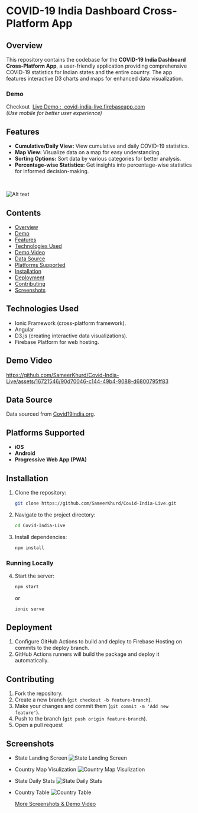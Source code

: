 # COVID-19 India Dashboard Cross-Platform App

## Overview

This repository contains the codebase for the **COVID-19 India Dashboard Cross-Platform App**, a user-friendly application providing comprehensive COVID-19 statistics for Indian states and the entire country. The app features interactive D3 charts and maps for enhanced data visualization.
<br />

### Demo

Checkout&nbsp; [Live Demo : &nbsp;covid-india-live.firebaseapp.com ](https://covid-india-live.firebaseapp.com/)
<br /> *(Use mobile for better user experience)*

## Features

- **Cumulative/Daily View:** View cumulative and daily COVID-19 statistics.
- **Map View:** Visualize data on a map for easy understanding.
- **Sorting Options:** Sort data by various categories for better analysis.
- **Percentage-wise Statistics:** Get insights into percentage-wise statistics for informed decision-making.

<br />

![Alt text](cil_ln_img.png)



## Contents

- [Overview](#overview)
- [Demo](#demo)
- [Features](#features)
- [Technologies Used](#technologies-used)
- [Demo Video](#demo-video)
- [Data Source](#data-source)
- [Platforms Supported](#platforms-supported)
- [Installation](#installation)
- [Deployment](#deployment)
- [Contributing](#contributing)
- [Screenshots](#screenshots)



## Technologies Used

- Ionic Framework (cross-platform framework).
- Angular 
- D3.js (creating interactive data visualizations).
- Firebase Platform for web hosting.



## Demo Video


https://github.com/SameerKhurd/Covid-India-Live/assets/16721546/90d70046-c144-49b4-9088-d6800795ff83



## Data Source

Data sourced from [Covid19india.org](https://www.covid19india.org/).

## Platforms Supported

- **iOS**
- **Android**
- **Progressive Web App (PWA)**

## Installation

1. Clone the repository:
   ```sh
   git clone https://github.com/SameerKhurd/Covid-India-Live.git
   ```
2. Navigate to the project directory:
   ```sh
   cd Covid-India-Live
   ``` 
3. Install dependencies:
   ```sh
   npm install
   ```

### Running Locally

4. Start the server:

   ```sh
   npm start
   ```

   or

   ```sh
   ionic serve
   ```
## Deployment


1. Configure GitHub Actions to build and deploy to Firebase Hosting on commits to the deploy branch.
2. GitHub Actions runners will build the package and deploy it automatically.


## Contributing

1. Fork the repository.
2. Create a new branch (`git checkout -b feature-branch`).
3. Make your changes and commit them (`git commit -m 'Add new feature'`).
4. Push to the branch (`git push origin feature-branch`).
5. Open a pull request

## Screenshots

- State Landing Screen
  ![State Landing Screen](screenshots/1_State_Landing_Screen.jpg)

- Country Map Visulization
  ![Country Map Visulization](screenshots/4_Country_Map_Visulization.jpg)

- State Daily Stats
  ![State Daily Stats](screenshots/2_State_Daily_Stats.jpg)

- Country Table
  ![Country Table](screenshots/5_Country_Table.jpg)

    [More Screenshots & Demo Video](./screenshots/)
